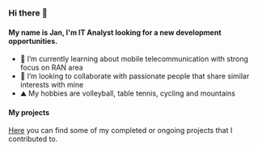 ### Hi there 👋

#### My name is Jan, I'm IT Analyst looking for a new development opportunities.
 
- 🌱 I’m currently learning about mobile telecommunication with strong focus on RAN area 
- 👯 I’m looking to collaborate with passionate people that share similar interests with mine
- :mountain: My hobbies are volleyball, table tennis, cycling and mountains

#### My projects

[Here](https://github.com/janek1842?tab=repositories) you can find some of my completed or ongoing projects that I contributed to. 
